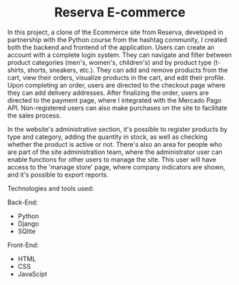 <h1 align="center">Reserva E-commerce</h1>

<p>In this project, a clone of the Ecommerce site from Reserva, developed in partnership with the Python course from the hashtag community, I created both the backend and frontend of the application. Users can create an account with a complete login system. They can navigate and filter between product categories (men's, women's, children's) and by product type (t-shirts, shorts, sneakers, etc.). They can add and remove products from the cart, view their orders, visualize products in the cart, and edit their profile. Upon completing an order, users are directed to the checkout page where they can add delivery addresses. After finalizing the order, users are directed to the payment page, where I integrated with the Mercado Pago API. Non-registered users can also make purchases on the site to facilitate the sales process.</p>

<p>In the website's administrative section, it's possible to register products by type and category, adding the quantity in stock, as well as checking whether the product is active or not. There's also an area for people who are part of the site administration team, where the administrator user can enable functions for other users to manage the site. This user will have access to the 'manage store' page, where company indicators are shown, and it's possible to export reports.
</p>

Technologies and tools used:

Back-End:
  - Python 
  - Django 
  - SQlite

Front-End:
  - HTML 
  - CSS 
  - JavaScipt














 
 
